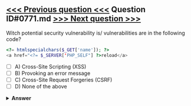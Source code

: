 [<<< Previous question <<<](0770.md)   Question ID#0771.md   [>>> Next question >>>](0772.md)
---

Witch potential security vulnerability is/ vulnerabilities are in the following code?

```php
<?= htmlspecialchars($_GET['name']); ?>
<a href="<?= $_SERVER['PHP_SELF"] ?>reload</a>
```

- [ ] A) Cross-Site Scripting (XSS)
- [ ] B) Provoking an error message
- [ ] C) Cross-Site Request Forgeries (CSRF)
- [ ] D) None of the above

<details><summary><b>Answer</b></summary>
<p>
  Answer: <strong>A, B</strong>
</p>
</details>
